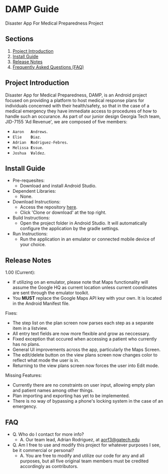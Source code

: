 # DAMP Guide
Disaster App For Medical Preparedness Project

## Sections
1. [Project Introduction](https://github.com/JID-7155/DAMP#project-introduction)
2. [Install Guide](https://github.com/JID-7155/DAMP#installation-guide)
3. [Release Notes](https://github.com/JID-7155/DAMP#release-notes)
4. [Frequently Asked Questions (FAQ)](https://github.com/JID-7155/DAMP#faq)


## Project Introduction
Disaster App for Medical Preparedness, DAMP, is an Android project focused on providing a platform to host medical response plans for individuals concerned with their health/safety, so that in the case of a medical emergency they have immediate access to procedures of how to handle such an occurance. As part of our junior design Georgia Tech team, JID-7155 'Ad Revenue', we are composed of five members:
- <code>Aaron&nbsp;&nbsp;&nbsp;<strong>A</strong>ndrews</code>.
- <code>Elie&nbsp;&nbsp;&nbsp;&nbsp;<strong>D</strong>iaz</code>.
- <code>Adrian&nbsp;&nbsp;<strong>R</strong>odriguez-Febres</code>.
- <code>Melissa&nbsp;<strong>E</strong>ssue</code>.
- <code>Joshua&nbsp;&nbsp;<strong>V</strong>aldez</code>.

## Install Guide
* Pre-requesites:
  * Download and install Android Studio.
* Dependent Libraries:
  * None.
* Download Instructions:
  * Access the repository [here](https://github.com/JID-7155/DAMP).
  * Click 'Clone or download' at the top right.
* Build Instructions:
  * Open the project folder in Android Studio. It will automatically configure the application by the gradle settings.
* Run Instructions:
  * Run the application in an emulator or connected mobile device of your choice.
 
## Release Notes
1.00 (Current):
 - If utilizing on an emulator, please note that Maps functionality will assume the Google HQ as current location unless current coordinates are sent through the emulator toolkit. 
 - You <strong>MUST</strong> replace the Google Maps API key with your own. It is located in the Android Manifest file.
 
Fixes:
 - The step list on the plan screen now parses each step as a separate item in a listview.
 - All entry text fields are now more flexible and grow as neccessary.
 - Fixed exception that occured when accessing a patient who currently has no plans.
 - General UI improvements across the app, particularly the Maps Screen.
 - The edit/delete button on the view plans screen now changes color to reflect what mode the user is in.
 - Returning to the view plans screen now forces the user into Edit mode.
 
 Missing Features:
 - Currently there are no constraints on user input, allowing empty plan and patient names among other things.
 - Plan importing and exporting has yet to be implemented.
 - There is no way of bypassing a phone's locking system in the case of an emergency.

## FAQ
- Q. Who do I contact for more info?
  * A. Our team lead, Adrian Rodriguez, at aorf3@gatech.edu
- Q. Am I free to use and modify this project for whatever purposes I see, be it commercial or personal?
  * A. You are free to modify and utilize our code for any and all purposes, but all five original team members must be credited accordingly as contributors.
